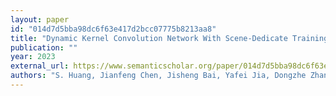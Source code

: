 ```yaml
---
layout: paper
id: "014d7d5bba98dc6f63e417d2bcc07775b8213aa8"
title: "Dynamic Kernel Convolution Network With Scene-Dedicate Training For Sound Event Localization And Detection"
publication: ""
year: 2023
external_url: https://www.semanticscholar.org/paper/014d7d5bba98dc6f63e417d2bcc07775b8213aa8
authors: "S. Huang, Jianfeng Chen, Jisheng Bai, Yafei Jia, Dongzhe Zhang"
---
```

